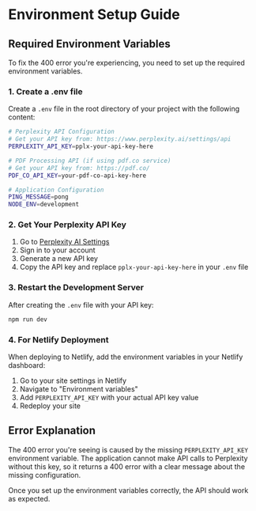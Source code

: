 # Environment Setup Guide

## Required Environment Variables

To fix the 400 error you're experiencing, you need to set up the required environment variables.

### 1. Create a .env file

Create a `.env` file in the root directory of your project with the following content:

```bash
# Perplexity API Configuration
# Get your API key from: https://www.perplexity.ai/settings/api
PERPLEXITY_API_KEY=pplx-your-api-key-here

# PDF Processing API (if using pdf.co service)
# Get your API key from: https://pdf.co/
PDF_CO_API_KEY=your-pdf-co-api-key-here

# Application Configuration
PING_MESSAGE=pong
NODE_ENV=development
```

### 2. Get Your Perplexity API Key

1. Go to [Perplexity AI Settings](https://www.perplexity.ai/settings/api)
2. Sign in to your account
3. Generate a new API key
4. Copy the API key and replace `pplx-your-api-key-here` in your `.env` file

### 3. Restart the Development Server

After creating the `.env` file with your API key:

```bash
npm run dev
```

### 4. For Netlify Deployment

When deploying to Netlify, add the environment variables in your Netlify dashboard:

1. Go to your site settings in Netlify
2. Navigate to "Environment variables"
3. Add `PERPLEXITY_API_KEY` with your actual API key value
4. Redeploy your site

## Error Explanation

The 400 error you're seeing is caused by the missing `PERPLEXITY_API_KEY` environment variable. The application cannot make API calls to Perplexity without this key, so it returns a 400 error with a clear message about the missing configuration.

Once you set up the environment variables correctly, the API should work as expected.
